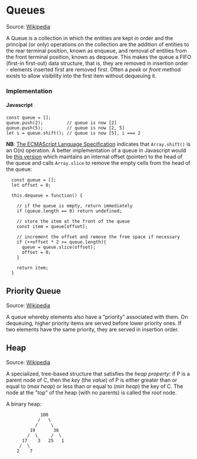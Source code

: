 # Queues
Source: [Wikipedia](https://en.wikipedia.org/wiki/Queue_(abstract_data_type))

A Queue is a collection in which the entities are kept in order and the principal (or only) operations on the collection are the addition of entities to the rear terminal position, known as enqueue, and removal of entities from the front terminal position, known as dequeue.
This makes the queue a FIFO (first-in first-out) data structure, that is, they are removed in insertion order - elements inserted first are removed first.
Often a _peek_ or _front_ method exists to allow visibility into the first item without dequeuing it.

### Implementation
#### Javascript
```
const queue = [];
queue.push(2);         // queue is now [2]
queue.push(5);         // queue is now [2, 5]
let i = queue.shift(); // queue is now [5], i === 2
```

**NB**:  [The ECMAScript Language Specification](https://www.ecma-international.org/ecma-262/5.1/#sec-15.4.4.9) indicates that `Array.shift()` is an O(n) operation.  A better implementation of a queue in Javascript would be
[this version](http://code.stephenmorley.org/javascript/queues) which maintains an internal offset (pointer) to the head of the queue and calls `Array.slice` to remove the empty cells from the head of the queue:

```
  const queue = [];
  let offset = 0;

  this.dequeue = function() {

    // if the queue is empty, return immediately
    if (queue.length == 0) return undefined;

    // store the item at the front of the queue
    const item = queue[offset];

    // increment the offset and remove the free space if necessary
    if (++offset * 2 >= queue.length){
      queue = queue.slice(offset);
      offset = 0;
    }

    return item;
  }

```

## Priority Queue
Source: [Wikipedia](https://en.wikipedia.org/wiki/Priority_queue)

A queue whereby elements also have a "priority" associated with them.  On dequeuing, higher priority items are served before lower priority ones.  If two elements have the same priority, they are served in insertion order.

## Heap
Source: [Wikipedia](https://en.wikipedia.org/wiki/Heap_(data_structure))

A specialized, tree-based structure that satisfies the _heap property_: if P is a parent node of C, then the _key_ (the _value_) of P is either greater than or equal to (_max heap_) or less than or equal to (_min heap_) the key of C.  The node at the "top" of the heap (with no parents) is called the _root_ node.

A binary heap:
```
             100
            /   \
           /     \
         19       36
        /  \     /  \
      17    3   25   1
     /  \
    2    7
```